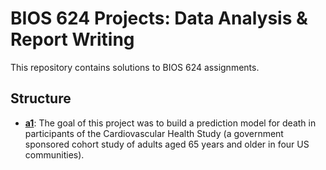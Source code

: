 # BIOS 624 Projects: Data Analysis & Report Writing

This repository contains solutions to BIOS 624 assignments. 

## Structure

- **[a1](https://github.com/luca-martial/bios624/tree/master/a1)**: The goal of this project was to build a prediction model for death in participants of the Cardiovascular Health Study (a government sponsored cohort study of adults aged 65 years and older in four US communities).

